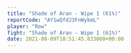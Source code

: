 ```yaml
---
title: "Shade of Aran - Wipe 1 (61%)"
reportCode: "AY1wQfdJ3FnWykmL"
player: "Row"
fight: "Shade of Aran - Wipe 1 (61%)"
date: 2021-08-09T18:51:45.833000+00:00
---
```

